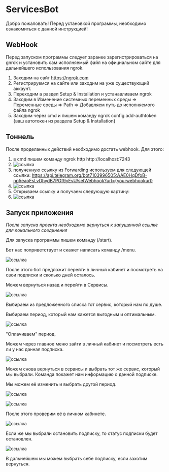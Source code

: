 # ServicesBot
Добро пожаловать! Перед установкой программы, необходимо ознакомиться с данной инструкцией!
## WebHook
Перед запуском программы следует заранее зарегистрироваться на gnrok и установить сам исполняемый файл на официальном сайте для дальнейшего использования ngrok.
1. Заходим на сайт https://ngrok.com
2. Регистрируемся на сайте или заходим на уже существующий аккаунт.
3. Переходим а раздел Setup & Installation и устанавливаем ngrok
4. Заходим в Изменение системных переменных среды => Переменные среды => Path => Добавляем путь до исполняемого файла ngrok
5. Заходим через cmd и пишем команду ngrok config add-authtoken {ваш автотокен из раздела Setup & Installation}
## Тоннель
После проделанных действий необходимо достать webhook. Для этого:
1. в cmd пишем команду ngrok http http://localhost:7243
2. ![ссылка](needurl.png)
3. полученную ссылку из Forwarding используем для следующей ссылки: https://api.telegram.org/bot7103996505:AAE0HqDfoB-np5eaoEsLvDhydB7PGf9yEvU/setWebhook?url={yourwebhookurl}
4. ![ссылка](url.png)
5. Открываем ссылку и получаем следующую картину:
6. ![ссылка](webhook.png)
## Запуск приложения
*После запуска проекта необходимо вернуться к запущенной ссылке для локального соединения*


Для запуска программы пишем команду (/start).


Бот нас поприветствует и скажет написать команду /menu.


![ссылка](satrt.jpg)


После этого бот предложит перейти в личный кабинет и посмотреть на свои подписки и сколько дней осталось.


Можем вернуться назад и перейти в Сервисы.


![ссылка](choose.jpg)


Выбираем из предложенного списка тот сервис, который нам по душе.


Выбираем период, который нам кажется выгодным и оптимальным.


![ссылка](chooseperiod.jpg)


"Оплачиваем" период.


Можем через главное меню зайти в личный кабинет и посмотреть есть ли у нас данная подписка.


![ссылка](check1.jpg)


Можем снова вернуться в сервисы и выбрать тот же сервис, который мы выбрали. Команда покажет нам информацию о данной подписке.


Мы можем её изменить и выбрать другой период.


![ссылка](change.jpg)


![ссылка](choosenew.jpg)


После этого проверим её в личном кабинете.


![ссылка](new.jpg)


Если же мы выбрали остановить подписку, то статус подписки будет остановлен.


![ссылка](ifstop.jpg)


В дальнейшем мы можем выбрать себе подписку, если захотим вернуться.

